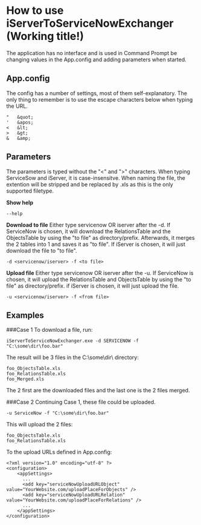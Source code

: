 How to use iServerToServiceNowExchanger (Working title!)
========================================================

The application has no interface and is used in Command Prompt be changing values in the App.config and adding parameters when started.

App.config
----------
The config has a number of settings, most of them self-explanatory.
The only thing to remember is to use the escape characters below when typing the URL.

	"   &quot;
	'   &apos;
	<   &lt;
	>   &gt;
	&   &amp;


Parameters
----------
The parameters is typed without the "<" and ">" characters.
When typing ServiceSow and iServer, it is case-insensitve.
When naming the file, the extention will be stripped and be replaced by .xls as this is the only supported filetype.

__Show help__

	--help

__Download to file__
Either type servicenow OR iserver after the -d.
If ServiceNow is chosen, it will download the RelationsTable and the ObjectsTable by using the "to file" as directory/prefix. Afterwards, it merges the 2 tables into 1 and saves it as "to file".
If iServer is chosen, it will just download the file to "to file".

	-d <servicenow/iserver> -f <to file>

__Upload file__
Either type servicenow OR iserver after the -u.
If ServiceNow is chosen, it will upload the RelationsTable and ObjectsTable by using the "to file" as directory/prefix.
if iServer is chosen, it will just upload the file.

	-u <servicenow/iserver> -f <from file>

Examples
--------

###Case 1
To download a file, run:

	iServerToServiceNowExchanger.exe -d SERVICENOW -f "C:\some\dir\foo.bar"

The result will be 3 files in the C:\some\dir\ directory:

	foo_ObjectsTable.xls
	foo_RelationsTable.xls
	foo_Merged.xls

The 2 first are the downloaded files and the last one is the 2 files merged.

###Case 2
Continuing Case 1, these file could be uploaded.

	-u ServiceNow -f "C:\some\dir\foo.bar"

This will upload the 2 files:

	foo_ObjectsTable.xls
	foo_RelationsTable.xls

To the upload URLs defined in App.config:

	<?xml version="1.0" encoding="utf-8" ?>
	<configuration>
	    <appSettings> 
	      ...
	      <add key="serviceNowUploadURLObject" value="YourWebsite.com/uploadPlaceForObjects" />
	      <add key="serviceNowUploadURLRelation" value="YourWebsite.com/uploadPlaceForRelations" />
	      ...
	    </appSettings>
	</configuration>